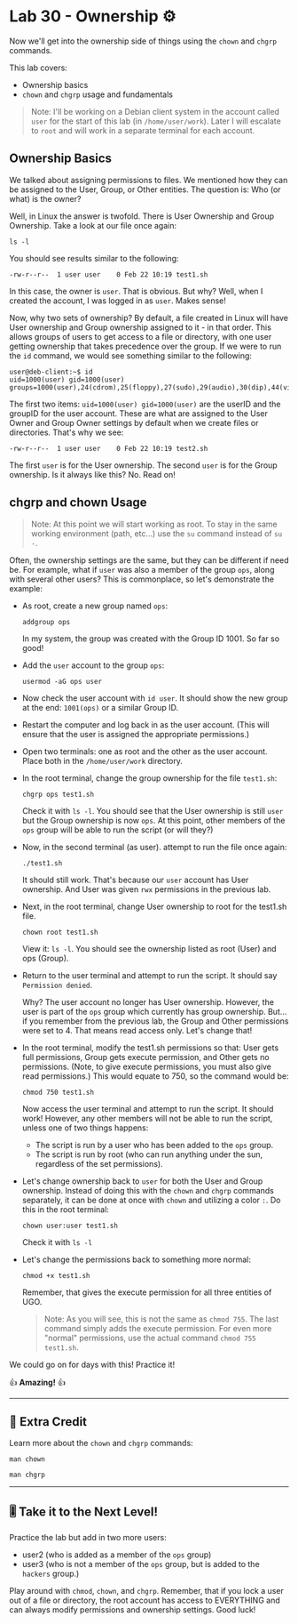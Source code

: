 # Lab 30 - Ownership ⚙️

Now we'll get into the ownership side of things using the `chown` and `chgrp` commands.

This lab covers:

- Ownership basics
- `chown` and `chgrp` usage and fundamentals

> Note: I'll be working on a Debian client system in the account called `user` for the start of this lab (in `/home/user/work`). Later I will escalate to `root` and will work in a separate terminal for each account.

## Ownership Basics

We talked about assigning permissions to files. We mentioned how they can be assigned to the User, Group, or Other entities. The question is: Who (or what) is the owner?

Well, in Linux the answer is twofold. There is User Ownership and Group Ownership. Take a look at our file once again:

`ls -l`

You should see results similar to the following:

```console
-rw-r--r--  1 user user    0 Feb 22 10:19 test1.sh
```

In this case, the owner is `user`. That is obvious. But why? Well, when I created the account, I was logged in as `user`. Makes sense!

Now, why two sets of ownership? By default, a file created in Linux will have User ownership and Group ownership assigned to it - in that order. This allows groups of users to get access to a file or directory, with one user getting ownership that takes precedence over the group. If we were to run the `id` command, we would see something similar to the following:

```console
user@deb-client:~$ id
uid=1000(user) gid=1000(user) groups=1000(user),24(cdrom),25(floppy),27(sudo),29(audio),30(dip),44(video),46(plugdev),100(users),106(netdev),111(bluetooth),113(lpadmin),116(scanner)
```

The first two items: `uid=1000(user) gid=1000(user)` are the userID and the groupID for the user account. These are what are assigned to the User Owner and Group Owner settings by default when we create files or directories. That's why we see:

```console
-rw-r--r--  1 user user    0 Feb 22 10:19 test2.sh
```

The first `user` is for the User ownership. The second `user` is for the Group ownership. Is it always like this? No. Read on!

## chgrp and chown Usage

> Note: At this point we will start working as root. To stay in the same working environment (path, etc...) use the `su` command instead of `su -`.

Often, the ownership settings are the same, but they can be different if need be. For example, what if `user` was also a member of the group `ops`, along with several other users?  This is commonplace, so let's demonstrate the example:

- As root, create a new group named `ops`:

  `addgroup ops`

  In my system, the group was created with the Group ID 1001. So far so good!

- Add the `user` account to the group `ops`:

  `usermod -aG ops user`

- Now check the user account with `id user`. It should show the new group at the end: `1001(ops)` or a similar Group ID.

- Restart the computer and log back in as the user account. (This will ensure that the user is assigned the appropriate permissions.)

- Open two terminals: one as root and the other as the user account. Place both in the `/home/user/work` directory.
  
- In the root terminal, change the group ownership for the file `test1.sh`:

  `chgrp ops test1.sh`

  Check it with `ls -l`. You should see that the User ownership is still `user` but the Group ownership is now `ops`. At this point, other members of the `ops` group will be able to run the script (or will they?)

- Now, in the second terminal (as user). attempt to run the file once again:

  `./test1.sh`

  It should still work. That's because our `user` account has User ownership. And User was given `rwx` permissions in the previous lab.

- Next, in the root terminal, change User ownership to root for the test1.sh file.

  `chown root test1.sh`

  View it: `ls -l`. You should see the ownership listed as root (User) and ops (Group).

- Return to the user terminal and attempt to run the script. It should say `Permission denied`.

  Why? The user account no longer has User ownership. However, the user is part of the `ops` group which currently has group ownership. But... if you remember from the previous lab, the Group and Other permissions were set to 4. That means read access only. Let's change that!

- In the root terminal, modify the test1.sh permissions so that: User gets full permissions, Group gets execute permission, and Other gets no permissions. (Note, to give execute permissions, you must also give read permissions.) This would equate to 750, so the command would be:

  `chmod 750 test1.sh`

  Now access the user terminal and attempt to run the script. It should work! However, any other members will not be able to run the script, unless one of two things happens:

  - The script is run by a user who has been added to the `ops` group.
  - The script is run by root (who can run anything under the sun, regardless of the set permissions).

- Let's change ownership back to `user` for both the User and Group ownership. Instead of doing this with the `chown` and `chgrp` commands separately, it can be done at once with `chown` and utilizing a color `:`. Do this in the root terminal:

  `chown user:user test1.sh`

  Check it with `ls -l`

- Let's change the permissions back to something more normal:

  `chmod +x test1.sh`

  Remember, that gives the execute permission for all three entities of UGO.

  > Note: As you will see, this is not the same as `chmod 755`. The last command simply adds the execute permission. For even more "normal" permissions, use the actual command `chmod 755 test1.sh`. 

We could go on for days with this! Practice it!

👍 **Amazing!** 👍

---

## 📃 Extra Credit

Learn more about the `chown` and `chgrp` commands:

`man chown`

`man chgrp`

---

## 🎚️ Take it to the Next Level!

Practice the lab but add in two more users:

- user2 (who is added as a member of the `ops` group)
- user3 (who is not a member of the `ops` group, but is added to the `hackers` group.)

Play around with `chmod`, `chown`, and `chgrp`. Remember, that if you lock a user out of a file or directory, the root account has access to EVERYTHING and can always modify permissions and ownership settings. Good luck!

